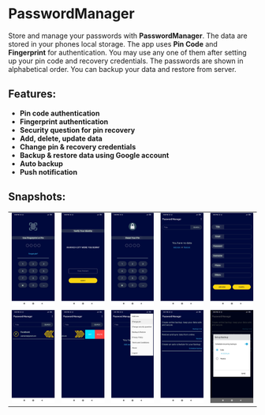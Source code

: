 # PasswordManager
Store and manage your passwords with **PasswordManager**. The data are stored in your phones local storage. The app uses **Pin Code** and **Fingerprint** for authentication. You may use any one of them after setting up your pin code and recovery credentials. The passwords are shown in alphabetical order. You can backup your data and restore from server.

## Features:
* **Pin code authentication**
* **Fingerprint authentication**
* **Security question for pin recovery**
* **Add, delete, update data**
* **Change pin & recovery credentials**
* **Backup & restore data using Google account**
* **Auto backup**
* **Push notification**

## Snapshots:
|   |   |   |   |   |
|-----|-----|-----|-----|-----|
| ![](/Snapshots/1.jpg) | ![](/Snapshots/2.jpg) | ![](/Snapshots/3.jpg) | ![](/Snapshots/4.jpg) | ![](/Snapshots/5.jpg) |
| ![](/Snapshots/6.jpg) | ![](/Snapshots/7.jpg) | ![](/Snapshots/8.jpg) | ![](/Snapshots/9.jpg) | ![](/Snapshots/10.jpg) |
